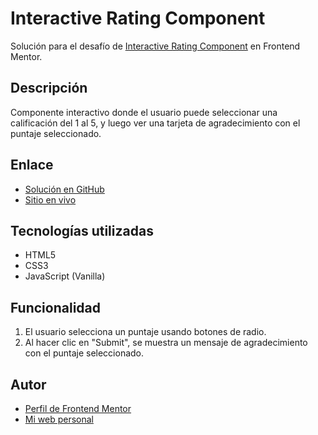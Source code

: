 # Interactive Rating Component

Solución para el desafío de [Interactive Rating Component](https://www.frontendmentor.io/challenges/interactive-rating-component-koxpeBUmI) en Frontend Mentor.

## Descripción

Componente interactivo donde el usuario puede seleccionar una calificación del 1 al 5, y luego ver una tarjeta de agradecimiento con el puntaje seleccionado.

## Enlace

- [Solución en GitHub](#)
- [Sitio en vivo](#)

## Tecnologías utilizadas

- HTML5
- CSS3
- JavaScript (Vanilla)

## Funcionalidad

1. El usuario selecciona un puntaje usando botones de radio.
2. Al hacer clic en "Submit", se muestra un mensaje de agradecimiento con el puntaje seleccionado.

## Autor

- [Perfil de Frontend Mentor](https://www.frontendmentor.io/profile/tuusuario)
- [Mi web personal](https://www.tusitio.com)
